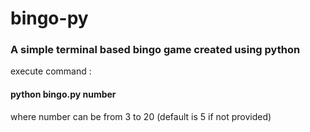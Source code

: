# bingo-py

### A simple terminal based bingo game created using python

execute command : 

#### python bingo.py number 

where number can be from 3 to 20 (default is 5 if not provided)
